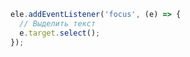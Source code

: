 ```javascript
ele.addEventListener('focus', (e) => {
  // Выделить текст
  e.target.select();
});
```
